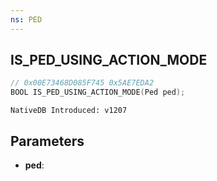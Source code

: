 ```yaml
---
ns: PED
---
```

## IS_PED_USING_ACTION_MODE

```c
// 0x00E73468D085F745 0x5AE7EDA2
BOOL IS_PED_USING_ACTION_MODE(Ped ped);
```

```
NativeDB Introduced: v1207
```

## Parameters
* **ped**:
